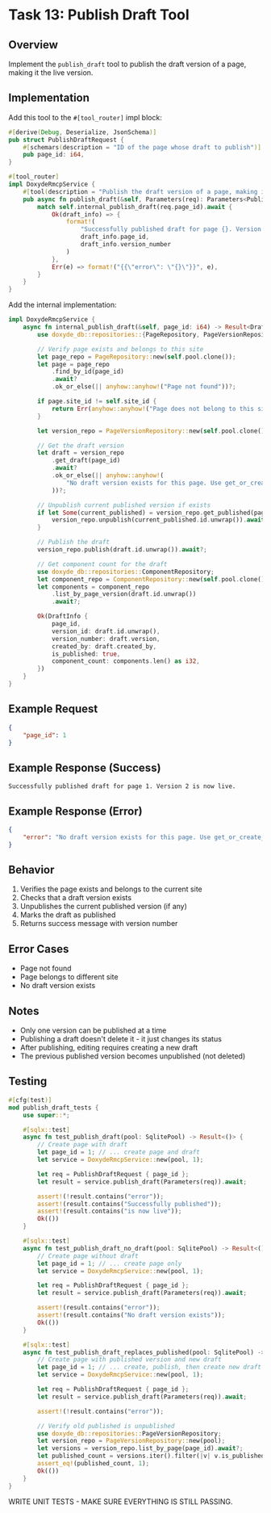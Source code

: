 # Task 13: Publish Draft Tool

## Overview
Implement the `publish_draft` tool to publish the draft version of a page, making it the live version.

## Implementation

Add this tool to the `#[tool_router]` impl block:

```rust
#[derive(Debug, Deserialize, JsonSchema)]
pub struct PublishDraftRequest {
    #[schemars(description = "ID of the page whose draft to publish")]
    pub page_id: i64,
}

#[tool_router]
impl DoxydeRmcpService {
    #[tool(description = "Publish the draft version of a page, making it the live version")]
    pub async fn publish_draft(&self, Parameters(req): Parameters<PublishDraftRequest>) -> String {
        match self.internal_publish_draft(req.page_id).await {
            Ok(draft_info) => {
                format!(
                    "Successfully published draft for page {}. Version {} is now live.",
                    draft_info.page_id,
                    draft_info.version_number
                )
            },
            Err(e) => format!("{{\"error\": \"{}\"}}", e),
        }
    }
}
```

Add the internal implementation:

```rust
impl DoxydeRmcpService {
    async fn internal_publish_draft(&self, page_id: i64) -> Result<DraftInfo> {
        use doxyde_db::repositories::{PageRepository, PageVersionRepository};

        // Verify page exists and belongs to this site
        let page_repo = PageRepository::new(self.pool.clone());
        let page = page_repo
            .find_by_id(page_id)
            .await?
            .ok_or_else(|| anyhow::anyhow!("Page not found"))?;

        if page.site_id != self.site_id {
            return Err(anyhow::anyhow!("Page does not belong to this site"));
        }

        let version_repo = PageVersionRepository::new(self.pool.clone());

        // Get the draft version
        let draft = version_repo
            .get_draft(page_id)
            .await?
            .ok_or_else(|| anyhow::anyhow!(
                "No draft version exists for this page. Use get_or_create_draft first."
            ))?;

        // Unpublish current published version if exists
        if let Some(current_published) = version_repo.get_published(page_id).await? {
            version_repo.unpublish(current_published.id.unwrap()).await?;
        }

        // Publish the draft
        version_repo.publish(draft.id.unwrap()).await?;

        // Get component count for the draft
        use doxyde_db::repositories::ComponentRepository;
        let component_repo = ComponentRepository::new(self.pool.clone());
        let components = component_repo
            .list_by_page_version(draft.id.unwrap())
            .await?;

        Ok(DraftInfo {
            page_id,
            version_id: draft.id.unwrap(),
            version_number: draft.version,
            created_by: draft.created_by,
            is_published: true,
            component_count: components.len() as i32,
        })
    }
}
```

## Example Request

```json
{
    "page_id": 1
}
```

## Example Response (Success)

```
Successfully published draft for page 1. Version 2 is now live.
```

## Example Response (Error)

```json
{
    "error": "No draft version exists for this page. Use get_or_create_draft first."
}
```

## Behavior

1. Verifies the page exists and belongs to the current site
2. Checks that a draft version exists
3. Unpublishes the current published version (if any)
4. Marks the draft as published
5. Returns success message with version number

## Error Cases

- Page not found
- Page belongs to different site
- No draft version exists

## Notes

- Only one version can be published at a time
- Publishing a draft doesn't delete it - it just changes its status
- After publishing, editing requires creating a new draft
- The previous published version becomes unpublished (not deleted)

## Testing

```rust
#[cfg(test)]
mod publish_draft_tests {
    use super::*;

    #[sqlx::test]
    async fn test_publish_draft(pool: SqlitePool) -> Result<()> {
        // Create page with draft
        let page_id = 1; // ... create page and draft
        let service = DoxydeRmcpService::new(pool, 1);

        let req = PublishDraftRequest { page_id };
        let result = service.publish_draft(Parameters(req)).await;

        assert!(!result.contains("error"));
        assert!(result.contains("Successfully published"));
        assert!(result.contains("is now live"));
        Ok(())
    }

    #[sqlx::test]
    async fn test_publish_draft_no_draft(pool: SqlitePool) -> Result<()> {
        // Create page without draft
        let page_id = 1; // ... create page only
        let service = DoxydeRmcpService::new(pool, 1);

        let req = PublishDraftRequest { page_id };
        let result = service.publish_draft(Parameters(req)).await;

        assert!(result.contains("error"));
        assert!(result.contains("No draft version exists"));
        Ok(())
    }

    #[sqlx::test]
    async fn test_publish_draft_replaces_published(pool: SqlitePool) -> Result<()> {
        // Create page with published version and new draft
        let page_id = 1; // ... create, publish, then create new draft
        let service = DoxydeRmcpService::new(pool, 1);

        let req = PublishDraftRequest { page_id };
        let result = service.publish_draft(Parameters(req)).await;

        assert!(!result.contains("error"));

        // Verify old published is unpublished
        use doxyde_db::repositories::PageVersionRepository;
        let version_repo = PageVersionRepository::new(pool);
        let versions = version_repo.list_by_page(page_id).await?;
        let published_count = versions.iter().filter(|v| v.is_published).count();
        assert_eq!(published_count, 1);
        Ok(())
    }
}
```

WRITE UNIT TESTS - MAKE SURE EVERYTHING IS STILL PASSING.

